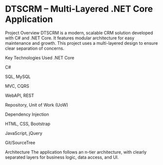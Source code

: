# DTSCRM – Multi-Layered .NET Core Application

Project Overview
DTSCRM is a modern, scalable CRM solution developed with C# and .NET Core. It features modular architecture for easy maintenance and growth. This project uses a multi-layered design to ensure clear separation of concerns.

Key Technologies Used
.NET Core

C#

SQL, MySQL

MVC, CQRS

WebAPI, REST

Repository, Unit of Work (UoW)

Dependency Injection

HTML, CSS, Bootstrap

JavaScript, jQuery

Git/SourceTree

Architecture
The application follows an n-tier architecture, with clearly separated layers for business logic, data access, and UI.

